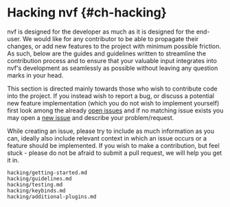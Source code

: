 # Hacking nvf {#ch-hacking}

[open issues]: https://github.com/notashelf/nvf/issues
[new issue]: https://github.com/notashelf/nvf/issues/new

nvf is designed for the developer as much as it is designed for the end-user. We
would like for any contributor to be able to propagate their changes, or add new
features to the project with minimum possible friction. As such, below are the
guides and guidelines written to streamline the contribution process and to
ensure that your valuable input integrates into nvf's development as seamlessly
as possible without leaving any question marks in your head.

This section is directed mainly towards those who wish to contribute code into
the project. If you instead wish to report a bug, or discuss a potential new
feature implementation (which you do not wish to implement yourself) first look
among the already [open issues] and if no matching issue exists you may open a
[new issue] and describe your problem/request.

While creating an issue, please try to include as much information as you can,
ideally also include relevant context in which an issue occurs or a feature
should be implemented. If you wish to make a contribution, but feel stuck -
please do not be afraid to submit a pull request, we will help you get it in.

```{=include=} sections
hacking/getting-started.md
hacking/guidelines.md
hacking/testing.md
hacking/keybinds.md
hacking/additional-plugins.md
```
